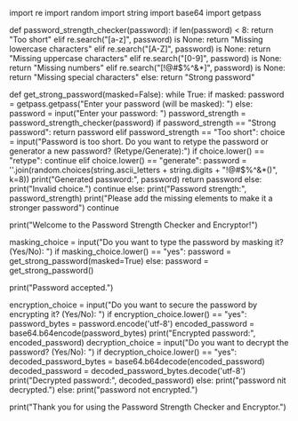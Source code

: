import re
import random
import string
import base64
import getpass

def password_strength_checker(password):
    if len(password) < 8:
        return "Too short"
    elif re.search("[a-z]", password) is None:
        return "Missing lowercase characters"
    elif re.search("[A-Z]", password) is None:
        return "Missing uppercase characters"
    elif re.search("[0-9]", password) is None:
        return "Missing numbers"
    elif re.search("[!@#\$%\^&\*]", password) is None:
        return "Missing special characters"
    else:
        return "Strong password"

def get_strong_password(masked=False):
    while True:
        if masked:
            password = getpass.getpass("Enter your password (will be masked): ")
        else:
            password = input("Enter your password: ")
        password_strength = password_strength_checker(password)
        if password_strength == "Strong password":
            return password
        elif password_strength == "Too short":
            choice = input("Password is too short. Do you want to retype the password or generator a new password? (Retype/Generate):")
            if choice.lower() == "retype":
                continue
            elif choice.lower() == "generate":
                password = ''.join(random.choices(string.ascii_letters + string.digits + "!@#$%^&*()", k=8))
                print("Generated password:", password)
                return password
            else:
                print("Invalid choice.")
                continue
        else:
            print("Password strength:", password_strength)
            print("Please add the missing elements to make it a stronger password")
            continue

print("Welcome to the Password Strength Checker and Encryptor!")

masking_choice = input("Do you want to type the password by masking it? (Yes/No): ")
if masking_choice.lower() == "yes":
    password = get_strong_password(masked=True)
else:
    password = get_strong_password()

print("Password accepted.")

encryption_choice = input("Do you want to secure the password by encrypting it? (Yes/No): ")
if encryption_choice.lower() == "yes":
    password_bytes = password.encode('utf-8')
    encoded_password = base64.b64encode(password_bytes)
    print("Encrypted password:", encoded_password)
    decryption_choice = input("Do you want to decrypt the password? (Yes/No): ")
    if decryption_choice.lower() == "yes":
       decoded_password_bytes = base64.b64decode(encoded_password)
       decoded_password = decoded_password_bytes.decode('utf-8') 
       print("Decrypted password:", decoded_password)
    else:
       print("password nit decrypted.")
else:
   print("password not encrypted.")

print("Thank you for using the Password Strength Checker and Encryptor.")

